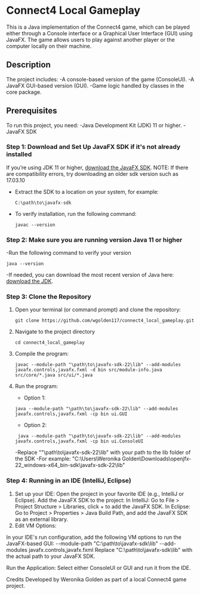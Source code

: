 # Connect4 Local Gameplay
This is a Java implementation of the Connect4 game, which can be played either through a Console interface or a Graphical User Interface (GUI) using JavaFX. 
The game allows users to play against another player or the computer locally on their machine.

## Description
The project includes:
-A console-based version of the game (ConsoleUI).
-A JavaFX GUI-based version (GUI).
-Game logic handled by classes in the core package.

## Prerequisites
To run this project, you need:
-Java Development Kit (JDK) 11 or higher.
-JavaFX SDK

### Step 1: Download and Set Up JavaFX SDK if it's not already installed
If you’re using JDK 11 or higher, [download the JavaFX SDK](https://gluonhq.com/products/javafx/).
NOTE: If there are compatibility errors, try downloading an older sdk version such as 17.03.10

- Extract the SDK to a location on your system, for example:
    ```
    C:\path\to\javafx-sdk
    ```
- To verify installation, run the following command:
  ```
  javac --version
  ```
### Step 2: Make sure you are running version Java 11 or higher
-Run the following command to verify your version
```
java --version
```
-If needed, you can download the most recent version of Java here: [download the JDK](https://www.oracle.com/java/technologies/downloads/#jdk23-linux).

### Step 3: Clone the Repository
1. Open your terminal (or command prompt) and clone the repository:
   ```
   git clone https://github.com/wgolden117/connect4_local_gameplay.git
   ```
2. Navigate to the project directory
   ```
   cd connect4_local_gameplay
   ```
3. Compile the program:
   ```
   javac --module-path "\path\to\javafx-sdk-22\lib" --add-modules javafx.controls,javafx.fxml -d bin src/module-info.java src/core/*.java src/ui/*.java
   ```

4. Run the program:
   - Option 1:
    ```
    java --module-path "\path\to\javafx-sdk-22\lib" --add-modules javafx.controls,javafx.fxml -cp bin ui.GUI
    ```

   - Option 2:
    ```
     java --module-path "\path\to\javafx-sdk-22\lib" --add-modules javafx.controls,javafx.fxml -cp bin ui.ConsoleUI
    ```

   -Replace ""\path\to\javafx-sdk-22\lib" with your path to the lib folder of the SDK
   -For example: "C:\Users\Weronika Golden\Downloads\openjfx-22_windows-x64_bin-sdk\javafx-sdk-22\lib"

### Step 4: Running in an IDE (IntelliJ, Eclipse)
1. Set up your IDE:
Open the project in your favorite IDE (e.g., IntelliJ or Eclipse).
Add the JavaFX SDK to the project:
In IntelliJ: Go to File > Project Structure > Libraries, click + to add the JavaFX SDK.
In Eclipse: Go to Project > Properties > Java Build Path, and add the JavaFX SDK as an external library.
2. Edit VM Options:

In your IDE's run configuration, add the following VM options to run the JavaFX-based GUI:
--module-path "C:\path\to\javafx-sdk\lib" --add-modules javafx.controls,javafx.fxml
Replace "C:\path\to\javafx-sdk\lib" with the actual path to your JavaFX SDK.

Run the Application:
Select either ConsoleUI or GUI and run it from the IDE.

Credits
Developed by Weronika Golden as part of a local Connect4 game project.
